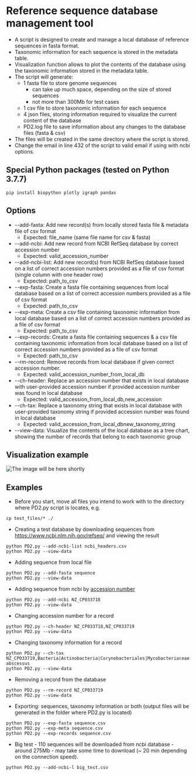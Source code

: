 # Reference sequence database management tool
- A script is designed to create and manage a local database of reference sequences in fasta format.
- Taxonomic information for each sequence is stored in the metadata table.
- Visualization function allows to plot the contents of the database using the taxonomic information stored in the metadata table.
- The script will generate:
    - 1 fasta file to store genome sequences 
      - can take up much space, depending on the size of stored sequences
      - not more than 300Mb for test cases
    - 1 csv file to store taxonomic information for each sequence 
    - 4 json files, storing information required to visualize the current content of the database
    - PD2.log file to save information about any changes to the database files (fasta & csv)
- The files will be created in the same directory where the script is stored.
- Change the email in line 432 of the script to valid email if using with ncbi options.
## Special Python packages (tested on Python 3.7.7)
```
pip install biopython plotly igraph pandas
```
## Options
- --add-fasta: Add new record(s) from locally stored fasta file & metadata file of csv format 
  - Expected: file_name (same file name for csv & fasta)
- --add-ncbi: Add new record from NCBI RefSeq database by correct accession number 
  - Expected: valid_accession_number
- --add-ncbi-list: Add new record(s) from NCBI RefSeq database based on a list of correct accession numbers provided as a file of csv format (single column with one header row)
  - Expected: path_to_csv
- --exp-fasta: Create a fasta file containing sequences from local database based on a list of correct accession numbers provided as a file of csv format 
  - Expected: path_to_csv
- --exp-meta: Create a csv file containing taxonomic information from local database based on a list of correct accession numbers provided as a file of csv format
  - Expected: path_to_csv
- --exp-records: Create a fasta file containing sequences & a csv file containing taxonomic information from local database
     based on a list of correct accession numbers provided as a file of csv format 
  - Expected: path_to_csv
- --rm-record: Remove records from local database if given correct accession number. 
  - Expected: valid_accession_number_from_local_db
- --ch-header: Replace an accession number that exists in local database with user-provided accession number if provided accession number was found in local database 
  - Expected: valid_accession_from_local_db,new_accession
- --ch-tax: Replace a taxonomy string that exists in local database with user-provided taxonomy string if provided accession number was found in local database 
  - Expected: valid_accession_from_local_dbnew_taxonomy_string
- --view-data: Visualize the contents of the local database as a tree chart, showing the number of records that belong to each taxonomic group
## Visualization example
![The image will be here shortly](https://github.com/omegatro/UNPG/blob/datz5032_final/newplot.jpg?raw=true)

## Examples
- Before you start, move all files you intend to work with to the directory where PD2.py script is locates, e.g.
```
cp test_files/* ./
```
- Creating a test database by downloading sequences 
from https://www.ncbi.nlm.nih.gov/refseq/ and viewing the result
```
python PD2.py --add-ncbi-list ncbi_headers.csv
python PD2.py --view-data
```
- Adding sequence from local file
```
python PD2.py --add-fasta sequence
python PD2.py --view-data
```
- Adding sequence from ncbi by [accession number](https://www.ncbi.nlm.nih.gov/genbank/samplerecord/#:~:text=An%20accession%20number%20applies%20to,the%20type%20of%20sequence%20record.)
```
python PD2.py --add-ncbi NZ_CP033718
python PD2.py --view-data
```
- Changing accession number for a record
```
python PD2.py --ch-header NZ_CP033718,NZ_CP033719
python PD2.py --view-data
```
- Changing taxonomy information for a record
```
python PD2.py --ch-tax NZ_CP033719,Bacteria|Actinobacteria|Corynebacteriales|Mycobacteriaceae|Mycobacteroides|Mycobacteroides abscessus
python PD2.py --view-data
```
- Removing a record from the database
```
python PD2.py --rm-record NZ_CP033719
python PD2.py --view-data
```
- Exporting: sequences, taxonomy information or both (output files will be generated in the folder where PD2.py is located)
```
python PD2.py --exp-fasta sequence.csv
python PD2.py --exp-meta sequence.csv
python PD2.py --exp-records sequence.csv
```
- Big test - 110 sequences will be downloaded from ncbi database - around 275Mb - may take some time to download (~ 20 min depending on the connection speed).
```
python PD2.py --add-ncbi-l big_test.csv
```
